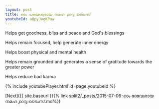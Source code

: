 ```yaml
---
layout: post
title: ഓം പരമേശ്വരായ നമഹ ൧൦൮ ടൈംസ്
youtubeId: aQpyJvgKPuw
---
```

 
 
Helps get goodness, bliss and peace and God's blessings
 
Helps remain focused, help generate inner energy 
 
Helps boost physical and mental health 
 
Helps remain grounded and generates a sense of gratitude towards the greater power 
 
Helps reduce bad karma
 
 
 
 


{% include youtubePlayer.html id=page.youtubeId %}
 
[Next]({{ site.baseurl }}{% link  split2/_posts/2015-07-06-ഓം ദേവേശായ നമഹ ൧൦൮ ടൈംസ്.md%})
 
